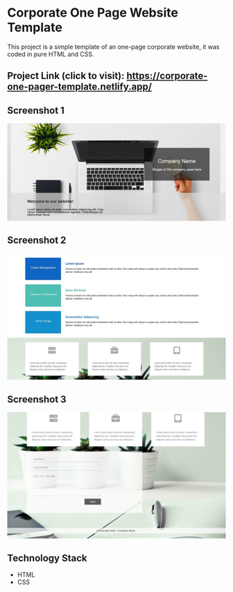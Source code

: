 # Corporate One Page Website Template

This project is a simple template of an one-page corporate website, it was coded in pure HTML and CSS.

## Project Link (click to visit): https://corporate-one-pager-template.netlify.app/

## Screenshot 1

![Screenshot](Screenshot_1.jpg)

## Screenshot 2

![Screenshot](Screenshot_2.jpg)

## Screenshot 3

![Screenshot](Screenshot_3.jpg)


## Technology Stack

+ HTML
+ CSS
